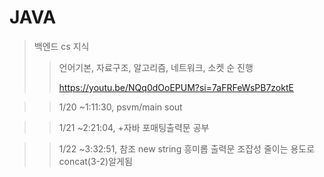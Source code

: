 # JAVA

> 백엔드 cs 지식
> > 언어기본, 자료구조, 알고리즘, 네트워크, 소켓 순 진행
> >
> >
> > https://youtu.be/NQq0dOoEPUM?si=7aFRFeWsPB7zoktE

> > 1/20 ~1:11:30, psvm/main sout

>> 1/21 ~2:21:04, +자바 포매팅출력문 공부

>> 1/22 ~3:32:51, 참조 new string 흥미롭 출력문 조잡성 줄이는 용도로 concat(3-2)알게됨
